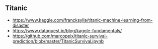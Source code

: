 ## Titanic
* https://www.kaggle.com/francksylla/titanic-machine-learning-from-disaster
* https://www.dataquest.io/blog/kaggle-fundamentals/
* https://github.com/marcopeix/titanic-survival-prediction/blob/master/TitanicSurvival.ipynb
